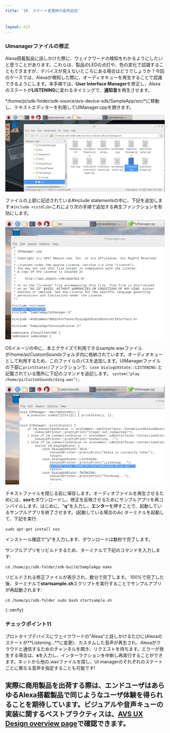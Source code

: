 ```yaml
---
title: '10. ステート変更時の音声追加'


layout: nil
---
```


### UImanagerファイルの修正

Alexa搭載製品に話しかけた際に、ウェイクワードの検知をわかるようにしたいと思うことがあります。これらは、製品のLEDの点灯や、色の変化で認識することもできますが、デバイスが見えないところにある場合はどうでしょうか？今回のケースでは、Alexaが検知した際に、オーディオキューを再生することで認識できるようにします。本手順では、**User Interface Manager**を修正し、Alexaのステートが**LISTENING**に変わるタイミングで、**通知音**を再生させます。

*/home/pi/sdk-folder/sdk-source/avs-device-sdk/SampleApp/src/*に移動し、テキストエディターを利用してUIManager.cppを開きます。

![UIM_location](../assets/intelUImanagerLocation.png)

ファイルの上部に記述されている#include statementsの中に、下記を追加します:`#include <cstdlib>`これにより次の手順で追加する再生ファンクションを有効にします。

![Add_include](../assets/Play_Ding_1.png)

OSイメージの中に、本エクサイズで利用できるsample.wavファイルが/home/pi/CustomSoundsフォルダ内に格納されています。オーディオキューとして利用するため、このファイルのパスを追加します。UIManagerファイルの下部に`printState()`ファンクションで、`case DialogUXState::LISTENING:`と記載されている箇所に下記のコマンドを追記します。
`system("play /home/pi/CustomSounds/ding.wav");`

![Add_sound](../assets/Play_Ding_2.png)

テキストファイルを閉じる前に保存します。オーディオファイルを再生させるためには、**sox**をダウンロードし、修正を反映させるためにサンプルアプリを再コンパイルします。はじめに、"**q**"を入力し、**エンター**を押すことで、起動しているサンプルアプリを終了させます。(起動している場合のみ) 
ターミナルを起動して、下記を実行:

`sudo apt-get install sox`

インストール確認で"y"を入力します、ダウンロードは数秒で完了します。

サンプルアプリをリビルドするため、ターミナルで下記のコマンドを入力します:

`cd /home/pi/sdk-folder/sdk-build/SampleApp
make
`

リビルドされる修正ファイルが表示され、数分で完了します。
100%で完了した後、ターミナルで**startsample.sh**スクリプトを実行することでサンプルアプリが再起動されます:

`cd /home/pi/sdk-folder
sudo bash startsample.sh
`

{:.verify}
### チェックポイント11
プロトタイプデバイスにウェイクワードの"Alexa"と話しかけるたびに(Alexaのステートが**Listening...**に変更)、カスタムした音声が再生され、Alexaがクラウドと通信するためのチャンネルを開き、リクエストを待ちます。エラーが発生する場合は、**s**を入力し、インターラクションを中断し再実行することができます。ネットから他の.wavファイルを探し、UI managerのそれぞれのステートごとに異なる音声を指定することも可能です!

実際に商用製品を出荷する際は、エンドユーザはあらゆるAlexa搭載製品で同じようなユーザ体験を得られることを期待しています。ビジュアルや音声キューの実装に関するベストプラクティスは、[AVS UX Design overview page](https://developer.amazon.com/docs/alexa-voice-service/ux-design-overview.html)で確認できます。
---
